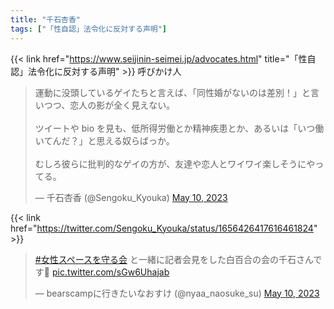 ```yaml
---
title: "千石杏香"
tags: ["「性自認」法令化に反対する声明"]
---
```


{{< link href="https://www.seijinin-seimei.jp/advocates.html" title="「性自認」法令化に反対する声明" >}} 呼びかけ人

<blockquote class="twitter-tweet"><p lang="ja" dir="ltr">運動に没頭しているゲイたちと言えば、｢同性婚がないのは差別！」と言いつつ、恋人の影が全く見えない。<br><br>ツイートや bio を見も、低所得労働とか精神疾患とか、あるいは「いつ働いてんだ？」と思える奴らばっか。<br><br>むしろ彼らに批判的なゲイの方が、友達や恋人とワイワイ楽しそうにやってる。</p>&mdash; 千石杏香 (@Sengoku_Kyouka) <a href="https://twitter.com/Sengoku_Kyouka/status/1656426417616461824?ref_src=twsrc%5Etfw">May 10, 2023</a></blockquote> <script async src="https://platform.twitter.com/widgets.js" charset="utf-8"></script> 

{{< link href="https://twitter.com/Sengoku_Kyouka/status/1656426417616461824" >}}

<blockquote class="twitter-tweet"><p lang="ja" dir="ltr"><a href="https://twitter.com/hashtag/%E5%A5%B3%E6%80%A7%E3%82%B9%E3%83%9A%E3%83%BC%E3%82%B9%E3%82%92%E5%AE%88%E3%82%8B%E4%BC%9A?src=hash&amp;ref_src=twsrc%5Etfw">#女性スペースを守る会</a> と一緒に記者会見をした白百合の会の千石さんです🥺 <a href="https://t.co/sGw6Uhajab">pic.twitter.com/sGw6Uhajab</a></p>&mdash; bearscampに行きたいなおすけ (@nyaa_naosuke_su) <a href="https://twitter.com/nyaa_naosuke_su/status/1656296348629753857?ref_src=twsrc%5Etfw">May 10, 2023</a></blockquote> <script async src="https://platform.twitter.com/widgets.js" charset="utf-8"></script> 